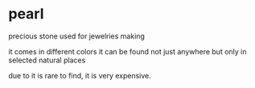 # pearl
precious stone used for jewelries making

it comes in different colors
it can be found not just anywhere but only in selected natural places

due to it is rare to find, it is very expensive.
